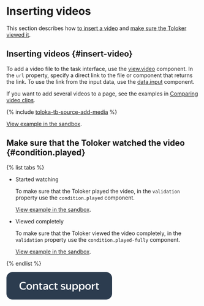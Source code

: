 # Inserting videos

This section describes how [to insert a video](#insert-videos) and [make sure the Toloker viewed it](#condition.played).


## Inserting videos {#insert-video}

To add a video file to the task interface, use the [view.video](../reference/view.video.md) component. In the `url` property, specify a direct link to the file or component that returns the link. To use the link from the input data, use the [data.input](work-with-data.md) component.

If you want to add several videos to a page, see the examples in [Comparing video clips](sbs-video.md).

{% include [toloka-tb-source-add-media](../_includes/toloka-tb-source/id-toloka-tb-source/add-media.md) %}

[View example in the sandbox](https://tb.yandex.net/editor?locale=en&config=N4Igxg9gdgZglgcxALhMAOlABF9IBucApgO57JYbY64gAuAngA5Hm2GkB0hAJkRHgA0mGrQCuAJwA2bKqNqMWbPDwCGdVZzhQmYukJGi8TdQAtlBOHwEhDOAL41D9zPZCCQ23XRRp0EwzxefgtTOjomAGdkAHoY+CkiAFoiAA9VAFsmRMikyAzOBDg6UzEAIy0IGLFsiFUeSJiAJgAGAEYAdhiWgBZ4uESAfTTM7KJBgFkABR7BgDYelsGAZgmAcU4snrx-VxB7IA).

## Make sure that the Toloker watched the video {#condition.played}

{% list tabs %}

- Started watching

  To make sure that the Toloker played the video, in the `validation` property use the `condition.played` component.

  [View example in the sandbox](https://tb.yandex.net/editor?locale=en&config=N4Igxg9gdgZglgcxALhMAOlABF9IBucApgO57JYbY64gAuAngA5Hm2GkB0hAJkRHgA0mGrQA2AQwBGRMWzwAVAE4MsYMXDABrOFARYAygFcpAWzh0scU6aI84EurNUkLACwhHLAZzoSldLr6dG5EWLz8nEIiNHhGSnIotG50dEzeyAD0mfBiRAC0RAAeEqZMed75kKacCO4mnHAQmUblEBI83pkATAAMAIwA7Jm9ACw5cHkA+sWl5URTALIACqNTAGyjvVMAzIsA4pxlo9HUOHj4Eho8jk1QbFSi5-TMrEl4kFD2gdCc5RIMOynJ7JXR0eQgACaniwUCIdiwdAgWF8-ksITCEWR-0BSjwMRwAF8YsSoISQIIQLomF4UGhyYSgA).

- Viewed completely

  To make sure that the Toloker viewed the video completely, in the `validation` property use the `condition.played-fully` component.

  [View example in the sandbox](https://tb.yandex.net/editor?locale=en&config=N4Igxg9gdgZglgcxALhMAOlABF9IBucApgO57JYbY64gAuAngA5Hm2GkB0hAJkRHgA0mGrQA2AQwBGRMWzwAVAE4MsAZzoSldOFARY6ACyJZe-LBKg8sYMXDABrXfoDKAVykBbOHSwkfhhBuviQSdGCGzlg+WG5QOmIGxlhEVpxCIjR4bkpyKLSGdHRMasgA9GXwYkQAtEQAHhKeTNVqNZCenAgBHpxwEGVuLRASPGplAEwADACMAOxlUwAslXDVAPoNTS1E6wCyAApL6wBsS1PrAMx7AOKczUsZ1Dh4+BJ2PGH9UGxUoi-0ZisfJ4SBWHzfTgtCQMIg8GowNxiMQMJ7-Aq6OjyEAATSCWCgRDhBggfjCESSJjMpNscCYsXia0pKSseEyOAAvpkuVAOSBBCBdExgig0HyOUA).

{% endlist %}

[![image](../_images/buttons/contact-support.svg)](../concepts/support.md)
